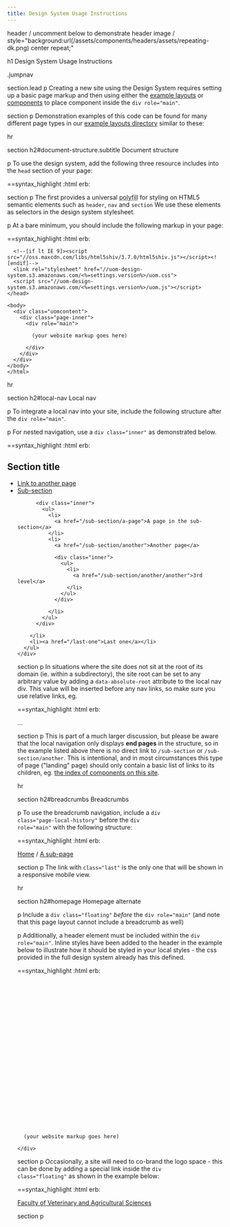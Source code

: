 ```yaml
---
title: Design System Usage Instructions
---
```

header
  / uncomment below to demonstrate header image
  / style="background:url(/assets/components/headers/assets/repeating-dk.png) center repeat;"

  h1 Design System Usage Instructions

  .jumpnav

section.lead
  p Creating a new site using the Design System requires setting up a basic page markup and then using either the <a href="/layouts">example layouts</a> or <a href="/components">components</a> to place component inside the <code>div role="main"</code>.

section
  p Demonstration examples of this code can be found for many different page types in our <a href="/layouts">example layouts directory</a> similar to these:

hr

section
  h2#document-structure.subtitle Document structure

  p To use the design system, add the following three resource includes into the <code>head</code> section of your page:

==syntax_highlight :html
  erb:
    <!--[if lt IE 9]><script src="//oss.maxcdn.com/libs/html5shiv/3.7.0/html5shiv.js"></script><![endif]-->
    <link rel="stylesheet" href="//uom-design-system.s3.amazonaws.com/<%=settings.version%>/uom.css">
    <script src="//uom-design-system.s3.amazonaws.com/<%=settings.version%>/uom.js"></script>

section
  p The first provides a universal <abbr title="Reproduce modern functionality in older browser">polyfill</abbr> for styling on HTML5 semantic elements such as <code>header</code>, <code>nav</code> and <code>section</code> We use these elements as selectors in the design system stylesheet.

  p At a bare minimum, you should include the following markup in your page:

==syntax_highlight :html
  erb:
    <!DOCTYPE html>
    <html>
    <head>
      <meta charset="utf-8" />
      <meta content="width=device-width, initial-scale=1.0" name="viewport" />
      <meta content="IE=edge" http-equiv="X-UA-Compatible" />
      <title> (any page title) </title>

      <!--[if lt IE 9]><script src="//oss.maxcdn.com/libs/html5shiv/3.7.0/html5shiv.js"></script><![endif]-->
      <link rel="stylesheet" href="//uom-design-system.s3.amazonaws.com/<%=settings.version%>/uom.css">
      <script src="//uom-design-system.s3.amazonaws.com/<%=settings.version%>/uom.js"></script>
    </head>

    <body>
      <div class="uomcontent">
        <div class="page-inner">
          <div role="main">

            (your website markup goes here)

          </div>
        </div>
      </div>
    </body>
    </html>

hr

section
  h2#local-nav Local nav

  p To integrate a local nav into your site, include the following structure after the <code>div role="main"</code>.

  p For nested navigation, use a <code>div class="inner"</code> as demonstrated below.

==syntax_highlight :html
  erb:
    <div class="no-js" id="sitemap" role="navigation">
      <h2>Section title</h2>
      <ul>
        <li>
          <a href="/another">Link to another page</a>
        </li>
        <li>
          <a href="/sub-section">Sub-section</a>

          <div class="inner">
            <ul>
              <li>
                <a href="/sub-section/a-page">A page in the sub-section</a>
              </li>
              <li>
                <a href="/sub-section/another">Another page</a>

                <div class="inner">
                  <ul>
                    <li>
                      <a href="/sub-section/another/another">3rd level</a>
                    </li>
                  </ul>
                </div>

              </li>
            </ul>
          </div>

        </li>
        <li><a href="/last-one">Last one</a></li>
      </ul>
    </div>

section
  p In situations where the site does not sit at the root of its domain (ie. within a subdirectory), the site root can be set to any arbitrary value by adding a <code>data-absolute-root</code> attribute to the local nav div. This value will be inserted before any nav links, so make sure you use relative links, eg.

==syntax_highlight :html
  erb:
    <div class="no-js" id="sitemap" role="navigation" data-absolute-root="/sitehome">
    ...
    </div>

section
  p This is part of a much larger discussion, but please be aware that the local navigation only displays <strong>end pages</strong> in the structure, so in the example listed above there is no direct link to <code>/sub-section</code> or <code>/sub-section/another</code>. This is intentional, and in most circumstances this type of page ("landing" page) should only contain a basic list of links to its children, eg. <a href="/components">the index of components on this site</a>.

hr

section
  h2#breadcrumbs Breadcrumbs

  p To use the breadcrumb navigation, include a <code>div class="page-local-history"</code> before the <code>div role="main"</code> with the following structure:

==syntax_highlight :html
  erb:
    <div class="page-local-history">
      <a class="root" href="/" title="Website Home">Home</a>
      <span>/</span>
      <a class="last" href="" title="A sub-page">A sub-page</a>
    </div>

section
  p The link with <code>class="last"</code> is the only one that will be shown in a responsive mobile view.

hr

section
  h2#homepage Homepage alternate

  p Include a <code>div class="floating"</code> *before* the <code>div role="main"</code> (and note that this page layout cannot include a breadcrumb as well)

  p Additionally, a header element must be included within the <code>div role="main"</code>. Inline styles have been added to the header in the example below to illustrate how it should be styled in your local styles - the css provided in the full design system already has this defined.

==syntax_highlight :html
  erb:
    <div class="floating"></div>
    <div role="main">
      <header style="background-image:url(//uom-design-system.s3.amazonaws.com/templates/0.1/components/globals/bg-banner-2edd2279a97e316344e7831983ef6868.jpg);background-size:cover;min-height:300px"></header>

      (your website markup goes here)

    </div>

section
  p Occasionally, a site will need to co-brand the logo space - this can be done by adding a special link inside the <code>div class="floating"</code> as shown in the example below:

==syntax_highlight :html
  erb:
    <div class="floating">
      <a class="page-header-home" href="/">Faculty of Veterinary and Agricultural Sciences</a>
    </div>

section
  p
    <img src="/assets/images/fvas-header.jpg" alt="">
